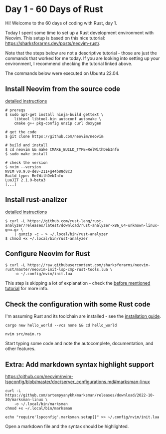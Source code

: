 # Day 1 - 60 Days of Rust

Hi! Welcome to the 60 days of coding with Rust, day 1.

Today I spent some time to set up a Rust development environment with Neovim.
This setup is based on this nice tutorial: https://sharksforarms.dev/posts/neovim-rust/.

Note that the steps below are not a descriptive tutorial - those are just the commands that worked for me today.
If you are looking into setting up your environment, I recommend checking the tutorial linked above.

The commands below were executed on Ubuntu 22.04.

## Install Neovim from the source code

[detailed instructions](https://github.com/neovim/neovim/wiki/Building-Neovim)

```shell
# prereqs
$ sudo apt-get install ninja-build gettext \
    libtool libtool-bin autoconf automake \
    cmake g++ pkg-config unzip curl doxygen

# get the code
$ git clone https://github.com/neovim/neovim

# build and install
$ cd neovim && make CMAKE_BUILD_TYPE=RelWithDebInfo
$ sudo make install

# check the version
$ nvim --version
NVIM v0.9.0-dev-211+g44b88d8c3
Build type: RelWithDebInfo
LuaJIT 2.1.0-beta3
[...]
```

## Install rust-analizer

[detailed instructions](https://rust-analyzer.github.io/manual.html#rust-analyzer-language-server-binary)

```shell
$ curl -L https://github.com/rust-lang/rust-analyzer/releases/latest/download/rust-analyzer-x86_64-unknown-linux-gnu.gz \
    | gunzip -c - > ~/.local/bin/rust-analyzer
$ chmod +x ~/.local/bin/rust-analyzer
```

## Configure Neovim for Rust

```shell
$ curl -L https://raw.githubusercontent.com/sharksforarms/neovim-rust/master/neovim-init-lsp-cmp-rust-tools.lua \
    -o ~/.config/nvim/init.lua
```

This step is skipping a lot of explanation - check the [before mentioned tutorial](https://sharksforarms.dev/posts/neovim-rust/) for more info.

## Check the configuration with some Rust code

I'm assuming Rust and its toolchain are installed - see the [installation guide](https://doc.rust-lang.org/book/ch01-01-installation.html).

```shell
cargo new hello_world --vcs none && cd hello_world

nvim src/main.rs
```

Start typing some code and note the autocomplete, documentation, and other features.

## Extra: Add markdown syntax highlight support

https://github.com/neovim/nvim-lspconfig/blob/master/doc/server_configurations.md#marksman-linux


```shell
curl -L https://github.com/artempyanykh/marksman/releases/download/2022-10-30/marksman-linux \
    -o ~/.local/bin/marksman
chmod +x ~/.local/bin/marksman

echo "require'lspconfig'.marksman.setup{}" >> ~/.config/nvim/init.lua
```

Open a markdown file and the syntax should be highlighted.
